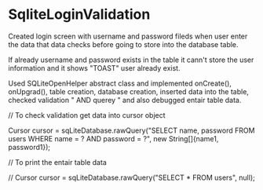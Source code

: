 # SqliteLoginValidation

Created login screen with username and password fileds when user enter the data that data checks before going to store into the 
database table.

If already username and password exists in the table it cann't store the user information and it shows "TOAST" user already exist.

Used SQLiteOpenHelper abstract class and implemented onCreate(), onUpgrad(), table creation, database creation, inserted data
into the table, checked validation " AND querey " and also debugged entair table data.


// To check validation get data into cursor object

Cursor cursor = sqLiteDatabase.rawQuery("SELECT name, password FROM users WHERE name = ? AND password = ?", new String[]{name1, password1});

// To print the entair table data

// Cursor cursor = sqLiteDatabase.rawQuery("SELECT * FROM users", null);
